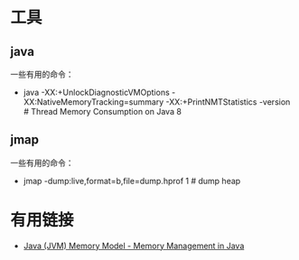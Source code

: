 # 工具
## java
一些有用的命令：
* java -XX:+UnlockDiagnosticVMOptions -XX:NativeMemoryTracking=summary -XX:+PrintNMTStatistics -version # Thread Memory Consumption on Java 8

## jmap
一些有用的命令：
* jmap -dump:live,format=b,file=dump.hprof 1 # dump heap

# 有用链接
* [Java (JVM) Memory Model - Memory Management in Java](https://www.digitalocean.com/community/tutorials/java-jvm-memory-model-memory-management-in-java)
